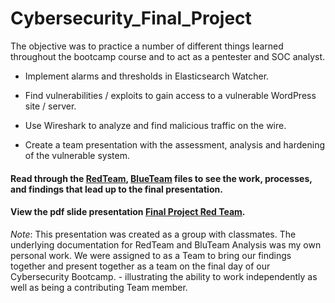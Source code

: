 # Cybersecurity_Final_Project
 The objective was to practice a number of different things learned throughout the bootcamp course and to act as a pentester and SOC analyst.

- Implement alarms and thresholds in Elasticsearch Watcher.
* Find vulnerabilities / exploits to gain access to a vulnerable WordPress site / server.
+ Use Wireshark to analyze and find malicious traffic on the wire.
- Create a team presentation with the assessment, analysis and hardening of the vulnerable system.

#### Read through the [RedTeam](https://github.com/mhighbe-20/Cybersecurity_Final_Project/blob/main/RedTeam.md), [BlueTeam](https://github.com/mhighbe-20/Cybersecurity_Final_Project/blob/main/Blueteam.md) files to see the work, processes, and findings that lead up to the final presentation.

#### View the pdf slide presentation [Final Project Red Team](https://github.com/mhighbe-20/Cybersecurity_Final_Project/blob/main/Final_Project_Red_Team.pdf).  
_Note_: This presentation was created as a group with classmates. The underlying documentation for RedTeam and BluTeam Analysis was my own personal work. We were assigned to as a Team to bring our findings together and present together as a team on the final day of our Cybersecurity Bootcamp. - illustrating the ability to work independently as well as being a contributing Team member.  
